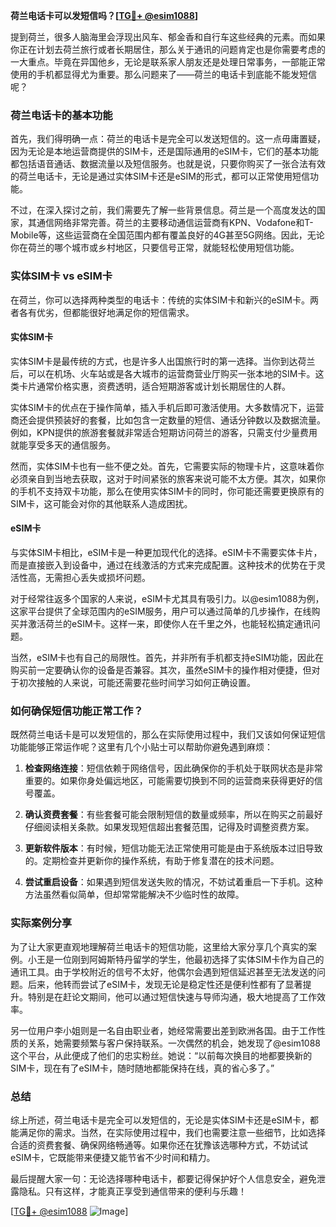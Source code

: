 **荷兰电话卡可以发短信吗？[[TG💪+ @esim1088](https://t.me/s/esim1088)]**

提到荷兰，很多人脑海里会浮现出风车、郁金香和自行车这些经典的元素。而如果你正在计划去荷兰旅行或者长期居住，那么关于通讯的问题肯定也是你需要考虑的一大重点。毕竟在异国他乡，无论是联系家人朋友还是处理日常事务，一部能正常使用的手机都显得尤为重要。那么问题来了——荷兰的电话卡到底能不能发短信呢？

### 荷兰电话卡的基本功能

首先，我们得明确一点：荷兰的电话卡是完全可以发送短信的。这一点毋庸置疑，因为无论是本地运营商提供的SIM卡，还是国际通用的eSIM卡，它们的基本功能都包括语音通话、数据流量以及短信服务。也就是说，只要你购买了一张合法有效的荷兰电话卡，无论是通过实体SIM卡还是eSIM的形式，都可以正常使用短信功能。

不过，在深入探讨之前，我们需要先了解一些背景信息。荷兰是一个高度发达的国家，其通信网络非常完善。荷兰的主要移动通信运营商有KPN、Vodafone和T-Mobile等，这些运营商在全国范围内都有覆盖良好的4G甚至5G网络。因此，无论你在荷兰的哪个城市或乡村地区，只要信号正常，就能轻松使用短信功能。

### 实体SIM卡 vs eSIM卡

在荷兰，你可以选择两种类型的电话卡：传统的实体SIM卡和新兴的eSIM卡。两者各有优劣，但都能很好地满足你的短信需求。

#### 实体SIM卡

实体SIM卡是最传统的方式，也是许多人出国旅行时的第一选择。当你到达荷兰后，可以在机场、火车站或是各大城市的运营商营业厅购买一张本地的SIM卡。这类卡片通常价格实惠，资费透明，适合短期游客或计划长期居住的人群。

实体SIM卡的优点在于操作简单，插入手机后即可激活使用。大多数情况下，运营商还会提供预装好的套餐，比如包含一定数量的短信、通话分钟数以及数据流量。例如，KPN提供的旅游套餐就非常适合短期访问荷兰的游客，只需支付少量费用就能享受多天的通信服务。

然而，实体SIM卡也有一些不便之处。首先，它需要实际的物理卡片，这意味着你必须亲自到当地去获取，这对于时间紧张的旅客来说可能不太方便。其次，如果你的手机不支持双卡功能，那么在使用实体SIM卡的同时，你可能还需要更换原有的SIM卡，这可能会对你的其他联系人造成困扰。

#### eSIM卡

与实体SIM卡相比，eSIM卡是一种更加现代化的选择。eSIM卡不需要实体卡片，而是直接嵌入到设备中，通过在线激活的方式来完成配置。这种技术的优势在于灵活性高，无需担心丢失或损坏问题。

对于经常往返多个国家的人来说，eSIM卡尤其具有吸引力。以@esim1088为例，这家平台提供了全球范围内的eSIM服务，用户可以通过简单的几步操作，在线购买并激活荷兰的eSIM卡。这样一来，即使你人在千里之外，也能轻松搞定通讯问题。

当然，eSIM卡也有自己的局限性。首先，并非所有手机都支持eSIM功能，因此在购买前一定要确认你的设备是否兼容。其次，虽然eSIM卡的操作相对便捷，但对于初次接触的人来说，可能还需要花些时间学习如何正确设置。

### 如何确保短信功能正常工作？

既然荷兰电话卡是可以发短信的，那么在实际使用过程中，我们又该如何保证短信功能能够正常运作呢？这里有几个小贴士可以帮助你避免遇到麻烦：

1. **检查网络连接**：短信依赖于网络信号，因此确保你的手机处于联网状态是非常重要的。如果你身处偏远地区，可能需要切换到不同的运营商来获得更好的信号覆盖。
   
2. **确认资费套餐**：有些套餐可能会限制短信的数量或频率，所以在购买之前最好仔细阅读相关条款。如果发现短信超出套餐范围，记得及时调整资费方案。

3. **更新软件版本**：有时候，短信功能无法正常使用可能是由于系统版本过旧导致的。定期检查并更新你的操作系统，有助于修复潜在的技术问题。

4. **尝试重启设备**：如果遇到短信发送失败的情况，不妨试着重启一下手机。这种方法虽然看似简单，但却常常能解决不少临时性的故障。

### 实际案例分享

为了让大家更直观地理解荷兰电话卡的短信功能，这里给大家分享几个真实的案例。小王是一位刚到阿姆斯特丹留学的学生，他最初选择了实体SIM卡作为自己的通讯工具。由于学校附近的信号不太好，他偶尔会遇到短信延迟甚至无法发送的问题。后来，他转而尝试了eSIM卡，发现无论是稳定性还是便利性都有了显著提升。特别是在赶论文期间，他可以通过短信快速与导师沟通，极大地提高了工作效率。

另一位用户李小姐则是一名自由职业者，她经常需要出差到欧洲各国。由于工作性质的关系，她需要频繁与客户保持联系。一次偶然的机会，她发现了@esim1088这个平台，从此便成了他们的忠实粉丝。她说：“以前每次换目的地都要换新的SIM卡，现在有了eSIM卡，随时随地都能保持在线，真的省心多了。”

### 总结

综上所述，荷兰电话卡是完全可以发短信的，无论是实体SIM卡还是eSIM卡，都能满足你的需求。当然，在实际使用过程中，我们也需要注意一些细节，比如选择合适的资费套餐、确保网络畅通等。如果你还在犹豫该选哪种方式，不妨试试eSIM卡，它既能带来便捷又能节省不少时间和精力。

最后提醒大家一句：无论选择哪种电话卡，都要记得保护好个人信息安全，避免泄露隐私。只有这样，才能真正享受到通信带来的便利与乐趣！

[[TG💪+ @esim1088](https://t.me/s/esim1088) ![Image](https://i.postimg.cc/4NQfJmqS/Snipaste-2025-05-13-00-14-12.png)]